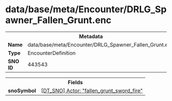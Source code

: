 <h1>data/base/meta/Encounter/DRLG_Spawner_Fallen_Grunt.enc</h1><table><tr><th colspan="100%">Metadata</th></tr><tr><td><b>Name</b></td><td>data/base/meta/Encounter/DRLG_Spawner_Fallen_Grunt.enc</td></tr><tr><td><b>Type</b></td><td>EncounterDefinition</td></tr><tr><td><b>SNO ID</b></td><td>443543</td></tr></table>

<table><tr><th colspan="100%">Fields</th></tr><tr><td><b>snoSymbol</b></td><td><a href="..\Actor\fallen_grunt_sword_fire.acr.md">[DT_SNO] Actor: "fallen_grunt_sword_fire"</a></td></tr></table>

